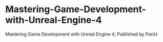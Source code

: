 # Mastering-Game-Development-with-Unreal-Engine-4
Mastering Game Development with Unreal Engine 4, Published by Packt
